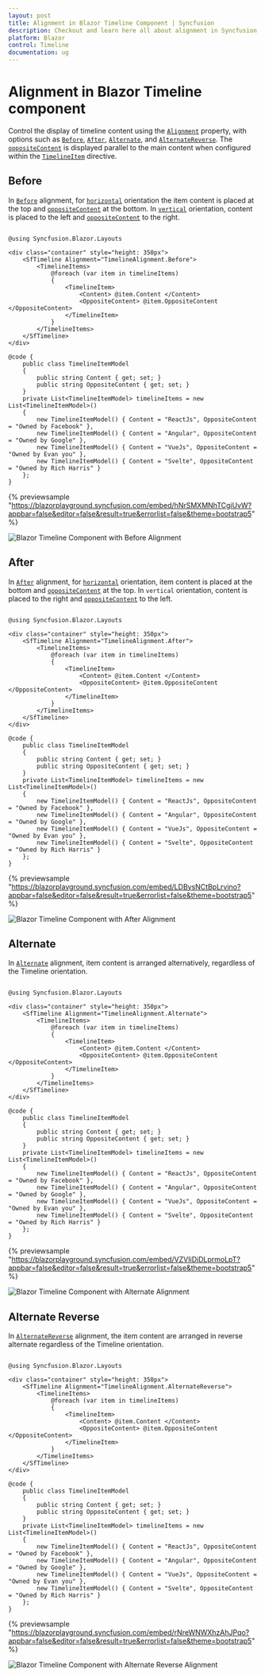 ```yaml
---
layout: post
title: Alignment in Blazor Timeline Component | Syncfusion
description: Checkout and learn here all about alignment in Syncfusion Blazor Timeline component and more details.
platform: Blazor
control: Timeline
documentation: ug
---
```


# Alignment in Blazor Timeline component

Control the display of timeline content using the [`Alignment`](https://help.syncfusion.com/cr/blazor/Syncfusion.Blazor.Layouts.SfTimeline.html#Syncfusion_Blazor_Layouts_SfTimeline_Alignment) property, with options such as [`Before`](https://help.syncfusion.com/cr/blazor/Syncfusion.Blazor.Layouts.TimelineAlignment.html#Syncfusion_Blazor_Layouts_TimelineAlignment_Before), [`After`](https://help.syncfusion.com/cr/blazor/Syncfusion.Blazor.Layouts.TimelineAlignment.html#Syncfusion_Blazor_Layouts_TimelineAlignment_After), [`Alternate`](https://help.syncfusion.com/cr/blazor/Syncfusion.Blazor.Layouts.TimelineAlignment.html#Syncfusion_Blazor_Layouts_TimelineAlignment_Alternate), and [`AlternateReverse`](https://help.syncfusion.com/cr/blazor/Syncfusion.Blazor.Layouts.TimelineAlignment.html#Syncfusion_Blazor_Layouts_TimelineAlignment_AlternateReverse). The  [`oppositeContent`](https://help.syncfusion.com/cr/blazor/Syncfusion.Blazor.Layouts.TimelineItem.html#Syncfusion_Blazor_Layouts_TimelineItem_OppositeContent) is displayed parallel to the main content when configured within the [`TimelineItem`](https://help.syncfusion.com/cr/blazor/Syncfusion.Blazor.Layouts.TimelineItem.html) directive.

## Before

In [`Before`](https://help.syncfusion.com/cr/blazor/Syncfusion.Blazor.Layouts.TimelineAlignment.html#Syncfusion_Blazor_Layouts_TimelineAlignment_Before) alignment, for [`horizontal`](https://help.syncfusion.com/cr/blazor/Syncfusion.Blazor.Layouts.TimelineOrientation.html#Syncfusion_Blazor_Layouts_TimelineOrientation_Horizontal) orientation the item content is placed at the top and [`oppositeContent`](https://help.syncfusion.com/cr/blazor/Syncfusion.Blazor.Layouts.TimelineItem.html#Syncfusion_Blazor_Layouts_TimelineItem_OppositeContent) at the bottom. In [`vertical`](https://help.syncfusion.com/cr/blazor/Syncfusion.Blazor.Layouts.TimelineOrientation.html#Syncfusion_Blazor_Layouts_TimelineOrientation_Vertical) orientation, content is placed to the left and [`oppositeContent`](https://help.syncfusion.com/cr/blazor/Syncfusion.Blazor.Layouts.TimelineItem.html#Syncfusion_Blazor_Layouts_TimelineItem_OppositeContent) to the right.

```cshtml

@using Syncfusion.Blazor.Layouts

<div class="container" style="height: 350px">
    <SfTimeline Alignment="TimelineAlignment.Before">
        <TimelineItems>
            @foreach (var item in timelineItems)
            {
                <TimelineItem>
                    <Content> @item.Content </Content>
                    <OppositeContent> @item.OppositeContent </OppositeContent>
                </TimelineItem>
            }
        </TimelineItems>
    </SfTimeline>
</div>

@code {
    public class TimelineItemModel
    {
        public string Content { get; set; }
        public string OppositeContent { get; set; }
    }
    private List<TimelineItemModel> timelineItems = new List<TimelineItemModel>()
    {
        new TimelineItemModel() { Content = "ReactJs", OppositeContent = "Owned by Facebook" },
        new TimelineItemModel() { Content = "Angular", OppositeContent = "Owned by Google" },
        new TimelineItemModel() { Content = "VueJs", OppositeContent = "Owned by Evan you" },
        new TimelineItemModel() { Content = "Svelte", OppositeContent = "Owned by Rich Harris" }
    };
}

```

{% previewsample "https://blazorplayground.syncfusion.com/embed/hNrSMXMNhTCgiUvW?appbar=false&editor=false&result=true&errorlist=false&theme=bootstrap5" %}

![Blazor Timeline Component with Before Alignment](./images/Blazor-align-before.png)

## After

In [`After`](https://help.syncfusion.com/cr/blazor/Syncfusion.Blazor.Layouts.TimelineAlignment.html#Syncfusion_Blazor_Layouts_TimelineAlignment_After) alignment, for [`horizontal`](https://help.syncfusion.com/cr/blazor/Syncfusion.Blazor.Layouts.TimelineOrientation.html#Syncfusion_Blazor_Layouts_TimelineOrientation_Horizontal) orientation, item content is placed at the bottom and [`oppositeContent`](https://help.syncfusion.com/cr/blazor/Syncfusion.Blazor.Layouts.TimelineItem.html#Syncfusion_Blazor_Layouts_TimelineItem_OppositeContent) at the top. In `vertical` orientation, content is placed to the right and [`oppositeContent`](https://help.syncfusion.com/cr/blazor/Syncfusion.Blazor.Layouts.TimelineItem.html#Syncfusion_Blazor_Layouts_TimelineItem_OppositeContent) to the left.

```cshtml

@using Syncfusion.Blazor.Layouts

<div class="container" style="height: 350px">
    <SfTimeline Alignment="TimelineAlignment.After">
        <TimelineItems>
            @foreach (var item in timelineItems)
            {
                <TimelineItem>
                    <Content> @item.Content </Content>
                    <OppositeContent> @item.OppositeContent </OppositeContent>
                </TimelineItem>
            }
        </TimelineItems>
    </SfTimeline>
</div>

@code {
    public class TimelineItemModel
    {
        public string Content { get; set; }
        public string OppositeContent { get; set; }
    }
    private List<TimelineItemModel> timelineItems = new List<TimelineItemModel>()
    {
        new TimelineItemModel() { Content = "ReactJs", OppositeContent = "Owned by Facebook" },
        new TimelineItemModel() { Content = "Angular", OppositeContent = "Owned by Google" },
        new TimelineItemModel() { Content = "VueJs", OppositeContent = "Owned by Evan you" },
        new TimelineItemModel() { Content = "Svelte", OppositeContent = "Owned by Rich Harris" }
    };
}

```

{% previewsample "https://blazorplayground.syncfusion.com/embed/LDBysNCtBpLrvjno?appbar=false&editor=false&result=true&errorlist=false&theme=bootstrap5" %}

![Blazor Timeline Component with After Alignment](./images/Blazor-align-after.png)

## Alternate

In [`Alternate`](https://help.syncfusion.com/cr/blazor/Syncfusion.Blazor.Layouts.TimelineAlignment.html#Syncfusion_Blazor_Layouts_TimelineAlignment_Alternate) alignment, item content is arranged alternatively, regardless of the Timeline orientation.

```cshtml

@using Syncfusion.Blazor.Layouts

<div class="container" style="height: 350px">
    <SfTimeline Alignment="TimelineAlignment.Alternate">
        <TimelineItems>
            @foreach (var item in timelineItems)
            {
                <TimelineItem>
                    <Content> @item.Content </Content>
                    <OppositeContent> @item.OppositeContent </OppositeContent>
                </TimelineItem>
            }
        </TimelineItems>
    </SfTimeline>
</div>

@code {
    public class TimelineItemModel
    {
        public string Content { get; set; }
        public string OppositeContent { get; set; }
    }
    private List<TimelineItemModel> timelineItems = new List<TimelineItemModel>()
    {
        new TimelineItemModel() { Content = "ReactJs", OppositeContent = "Owned by Facebook" },
        new TimelineItemModel() { Content = "Angular", OppositeContent = "Owned by Google" },
        new TimelineItemModel() { Content = "VueJs", OppositeContent = "Owned by Evan you" },
        new TimelineItemModel() { Content = "Svelte", OppositeContent = "Owned by Rich Harris" }
    };
}

```

{% previewsample "https://blazorplayground.syncfusion.com/embed/VZVIiDiDLprmoLpT?appbar=false&editor=false&result=true&errorlist=false&theme=bootstrap5" %}

![Blazor Timeline Component with Alternate Alignment](./images/Blazor-align-alternate.png)

## Alternate Reverse

In [`AlternateReverse`](https://help.syncfusion.com/cr/blazor/Syncfusion.Blazor.Layouts.TimelineAlignment.html#Syncfusion_Blazor_Layouts_TimelineAlignment_AlternateReverse) alignment, the item content are arranged in reverse alternate regardless of the Timeline orientation.

```cshtml

@using Syncfusion.Blazor.Layouts

<div class="container" style="height: 350px">
    <SfTimeline Alignment="TimelineAlignment.AlternateReverse">
        <TimelineItems>
            @foreach (var item in timelineItems)
            {
                <TimelineItem>
                    <Content> @item.Content </Content>
                    <OppositeContent> @item.OppositeContent </OppositeContent>
                </TimelineItem>
            }
        </TimelineItems>
    </SfTimeline>
</div>

@code {
    public class TimelineItemModel
    {
        public string Content { get; set; }
        public string OppositeContent { get; set; }
    }
    private List<TimelineItemModel> timelineItems = new List<TimelineItemModel>()
    {
        new TimelineItemModel() { Content = "ReactJs", OppositeContent = "Owned by Facebook" },
        new TimelineItemModel() { Content = "Angular", OppositeContent = "Owned by Google" },
        new TimelineItemModel() { Content = "VueJs", OppositeContent = "Owned by Evan you" },
        new TimelineItemModel() { Content = "Svelte", OppositeContent = "Owned by Rich Harris" }
    };
}

```

{% previewsample "https://blazorplayground.syncfusion.com/embed/rNreWNWXhzAhJPqo?appbar=false&editor=false&result=true&errorlist=false&theme=bootstrap5" %}

![Blazor Timeline Component with Alternate Reverse Alignment](./images/Blazor-align-alternatereverse.png)